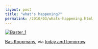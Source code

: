 ```yaml
---
layout: post
title: "what's happening?"
permalink: /2010/03/whats-happening.html
---
```


<p><a style="display: inline;" href="http://sippey.typepad.com/.a/6a00d8341c4f5f53ef0120a96fbf55970b-pi"><img class="asset  asset-image at-xid-6a00d8341c4f5f53ef0120a96fbf55970b" alt="Baster_1" src="https://sippey.typepad.com/.a/6a00d8341c4f5f53ef0120a96fbf55970b-500wi"  /></a> <br /></p>

<p><a href="http://www.baster.nl/">Bas Koopmans</a>, via <a href="http://www.todayandtomorrow.net/2010/03/24/baster/">today and tomorrow</a>.</p>



